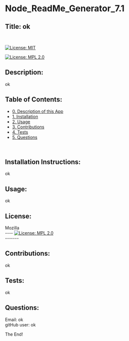# Node_ReadMe_Generator_7.1

## Title: ok
<br>

[![License: MIT](https://img.shields.io/badge/License-MIT-yellow.svg)](https://opensource.org/licenses/MIT)

[![License: MPL 2.0](https://img.shields.io/badge/License-MPL%202.0-brightgreen.svg)](https://opensource.org/licenses/MPL-2.0)
    
## Description:
ok
<br>
## Table of Contents:
- [0. Description of this App](#description)
- [1. Installation](#installation)
- [2. Usage](#usage)
- [3. Contributions](#contributions)
- [4. Tests](#tests)
- [5. Questions](#questions)

<br>

## Installation Instructions:
ok
<br>
## Usage:
ok
<br>
## License:
Mozilla
<br>----
[![License: MPL 2.0](https://img.shields.io/badge/License-MPL%202.0-brightgreen.svg)](https://opensource.org/licenses/MPL-2.0)
<br>-------
## Contributions:
ok
<br>
## Tests:
ok
<br>
## Questions:
Email: ok
<br>
gitHub user: ok
<br>



The End!